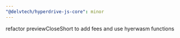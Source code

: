 ```yaml
---
"@delvtech/hyperdrive-js-core": minor
---
```


refactor previewCloseShort to add fees and use hyerwasm functions
